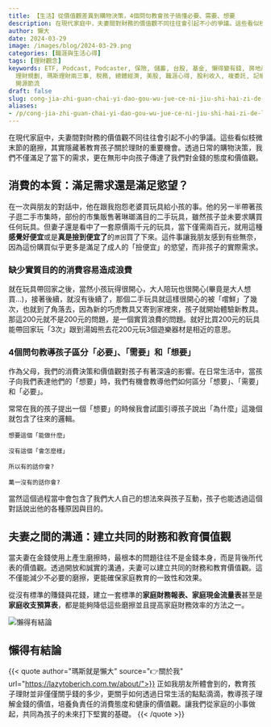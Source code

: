 ```yaml
---
title: 【生活】從價值觀差異到購物決策，4個問句教會孩子搞懂必要、需要、想要
description: 在現代家庭中，夫妻間對財務的價值觀不同往往會引起不小的爭議。這些看似枝微末節的磨擦，其實隱藏著教育孩子關於理財的重要機會。透過日常的購物決策，我們不僅滿足了當下的需求，更在無形中向孩子傳達了我們對金錢的態度和價值觀。
author: 懶大
date: 2024-03-29
image: /images/blog/2024-03-29.png
categories: [職涯與生活心得]
tags: [理財觀念]
keywords: ETF, Podcast, Podcaster, 保險, 儲蓄, 台股, 基金, 懶得變有錢, 房地產, 投資, 投資理財, 支出, 收入, 理財,
  理財規劃, 瑪斯理財兩三事, 稅務, 總體經濟, 美股, 職涯心得, 股利收入, 複委託, 記帳, 讀書心得, 財務規劃, 財商, 貸款, 資產配置, 退休規劃,
  開源節流
draft: false
slug: cong-jia-zhi-guan-chai-yi-dao-gou-wu-jue-ce-ni-jiu-shi-hai-zi-de-li-cai-jiao-yu-da-shi
aliases:
- /p/cong-jia-zhi-guan-chai-yi-dao-gou-wu-jue-ce-ni-jiu-shi-hai-zi-de-li-cai-jiao-yu-da-shi/
---
```

在現代家庭中，夫妻間對財務的價值觀不同往往會引起不小的爭議。這些看似枝微末節的磨擦，其實隱藏著教育孩子關於理財的重要機會。透過日常的購物決策，我們不僅滿足了當下的需求，更在無形中向孩子傳達了我們對金錢的態度和價值觀。

## 消費的本質：滿足需求還是滿足慾望？

在一次與朋友的對話中，他在跟我抱怨老婆買玩具給小孩的事。他的另一半帶著孩子逛二手市集時，部份的市集販售著琳瑯滿目的二手玩具，雖然孩子並未要求購買任何玩具。但妻子還是看中了一套原價兩千元的玩具，當下僅需兩百元，就用這種 **感覺好便宜**或是**真是撿到便宜了**的`原因`買了下來。這件事讓我朋友感到有些無奈，因為這份購買似乎更多是滿足了成人的「撿便宜」的慾望，而非孩子的實際需求。

### 缺少實質目的的消費容易造成浪費

就在玩具帶回家之後，當然小孩玩得很開心，大人陪玩也很開心(畢竟是大人想買…)，接著後續，就沒有後續了，那個二手玩具就這樣很開心的被「嚐鮮」了幾次，也就到了角落去，因為新的巧虎教具又寄到家裡來，孩子就開始體驗新教具。那這200元就不是200元的問題，是一個實質浪費的問題。就好比買200元的玩具能帶回家玩「3次」跟到湯姆熊去花200元玩3個遊樂器材是相近的意思。

### 4個問句教導孩子區分「必要」、「需要」和「想要」

作為父母，我們的消費決策和價值觀對孩子有著深遠的影響。在日常生活中，當孩子向我們表達他們的「想要」時，我們有機會教導他們如何區分「想要」、「需要」和「必要」。

常常在我的孩子提出一個「想要」的時候我會試圖引導孩子說出「為什麼」這幾個就包含了往來的邏輯。

`想要這個「能做什麼」`

`沒有這個「會怎麼樣」`

`所以有的話你會?`

`萬一沒有的話你會?`

當然這個過程當中會包含了我們大人自己的想法來與孩子互動，孩子也能透過這個對話說出他的各種原因與目的。

## 夫妻之間的溝通：建立共同的財務和教育價值觀

當夫妻在金錢使用上產生磨擦時，最根本的問題往往不是金錢本身，而是背後所代表的價值觀。透過開放和誠實的溝通，夫妻可以建立共同的財務和教育價值觀。這不僅能減少不必要的磨擦，更能確保家庭教育的一致性和效果。

從沒有標準的賺錢與花錢，建立一套標準的**家庭財務報表、家庭現金流量表**甚至是**家庭收支預算表**，都是能夠降低這些磨擦並且提高家庭財務效率的方法之一。

![懶得有結論](/images/blog/lazytobeconclude.svg)
## 懶得有結論

{{< quote author="瑪斯就是懶大" source="👉關於我" url="https://lazytoberich.com.tw/about/">}}
正如我朋友所體會到的，教育孩子理財並非僅僅關乎錢的多少，更關乎如何透過日常生活的點點滴滴，教導孩子理解金錢的價值，培養負責任的消費態度和健康的價值觀。讓我們從家庭的小事做起，共同為孩子的未來打下堅實的基礎。
{{< /quote >}}
